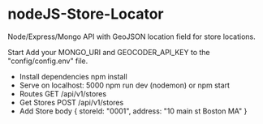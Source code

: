 # nodeJS-Store-Locator
Node/Express/Mongo API with GeoJSON location field for store locations. 

Start 
Add your MONGO_URI and GEOCODER_API_KEY to the "config/config.env" file.  
- Install dependencies npm install  
- Serve on localhost: 5000 npm run dev (nodemon) or npm start  
- Routes GET    /api/v1/stores 
- Get Stores  POST   /api/v1/stores 
- Add Store body { storeId: "0001", address: "10 main st Boston MA" }

